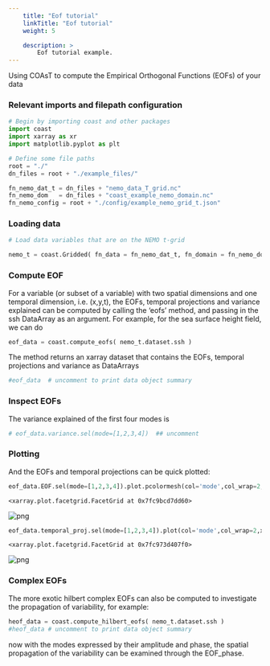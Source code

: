```yaml
---
    title: "Eof tutorial"
    linkTitle: "Eof tutorial"
    weight: 5

    description: >
        Eof tutorial example.
---
```

Using COAsT to compute the Empirical Orthogonal Functions (EOFs) of your data

### Relevant imports and filepath configuration


```python
# Begin by importing coast and other packages
import coast
import xarray as xr
import matplotlib.pyplot as plt

# Define some file paths
root = "./"
dn_files = root + "./example_files/"

fn_nemo_dat_t = dn_files + "nemo_data_T_grid.nc"
fn_nemo_dom   = dn_files + "coast_example_nemo_domain.nc"
fn_nemo_config = root + "./config/example_nemo_grid_t.json"
```

### Loading data


```python
# Load data variables that are on the NEMO t-grid

nemo_t = coast.Gridded( fn_data = fn_nemo_dat_t, fn_domain = fn_nemo_dom, config = fn_nemo_config )
```

### Compute EOF

For a variable (or subset of a variable) with two spatial dimensions and one temporal dimension, i.e. (x,y,t), the EOFs, temporal projections and variance explained can be computed by calling the ‘eofs’ method, and passing in the ssh DataArray as an argument. For example, for the sea surface height field, we can do


```python
eof_data = coast.compute_eofs( nemo_t.dataset.ssh )
```

The method returns an xarray dataset that contains the EOFs, temporal projections and variance as DataArrays


```python
#eof_data  # uncomment to print data object summary
```

### Inspect EOFs
The variance explained of the first four modes is


```python
# eof_data.variance.sel(mode=[1,2,3,4])  ## uncomment
```

### Plotting
And the EOFs and temporal projections can be quick plotted:


```python
eof_data.EOF.sel(mode=[1,2,3,4]).plot.pcolormesh(col='mode',col_wrap=2,x='longitude',y='latitude')
```




    <xarray.plot.facetgrid.FacetGrid at 0x7fc9bcd7dd60>




    
![png](/COAsT/eof_tutorial_files/eof_tutorial_12_1.png)
    



```python
eof_data.temporal_proj.sel(mode=[1,2,3,4]).plot(col='mode',col_wrap=2,x='time')
```




    <xarray.plot.facetgrid.FacetGrid at 0x7fc973d407f0>




    
![png](/COAsT/eof_tutorial_files/eof_tutorial_13_1.png)
    


### Complex EOFs
The more exotic hilbert complex EOFs can also be computed to investigate the propagation of variability, for example:


```python
heof_data = coast.compute_hilbert_eofs( nemo_t.dataset.ssh )
#heof_data # uncomment to print data object summary
```

now with the modes expressed by their amplitude and phase, the spatial propagation of the variability can be examined through the EOF_phase.


